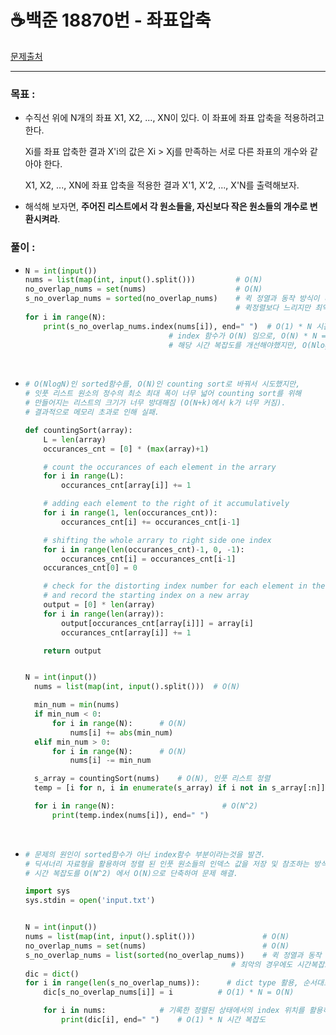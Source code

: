 # ☕️백준 18870번 - 좌표압축

[문제출처](https://www.acmicpc.net/problem/18870)

***

### 목표 :

*   수직선 위에 N개의 좌표 X1, X2, ..., XN이 있다. 이 좌표에 좌표 압축을 적용하려고 한다.

    Xi를 좌표 압축한 결과 X'i의 값은 Xi > Xj를 만족하는 서로 다른 좌표의 개수와 같아야 한다.

    X1, X2, ..., XN에 좌표 압축을 적용한 결과 X'1, X'2, ..., X'N를 출력해보자.
    
* 해석해 보자면, **주어진 리스트에서 각 원소들을, 자신보다 작은 원소들의 개수로 변환시켜라**.




### 풀이 :

* ```python
  N = int(input())
  nums = list(map(int, input().split()))         # O(N)
  no_overlap_nums = set(nums)                    # O(N)
  s_no_overlap_nums = sorted(no_overlap_nums)    # 퀵 정열과 동작 방식이 비슷한 병합 정렬을 기반으로 만들어짐.
                                                 # 퀵정렬보다 느리지만 최악의 경우에도 시간복잡도 O(NlogN)을 보장
  for i in range(N):
      print(s_no_overlap_nums.index(nums[i]), end=" ")  # O(1) * N 시간 복잡도라고 착각한것이 문제의 발단.
      						      # index 함수가 O(N) 임으로, O(N) * N = O(N^2)
          					      # 해당 시간 복잡도를 개선해야했지만, O(NlogN)을 개선하려함.
  ```
  
  <br>
  
* ```python
  # O(NlogN)인 sorted함수를, O(N)인 counting sort로 바꿔서 시도했지만,
  # 잇풋 리스트 원소의 정수의 최소 최대 폭이 너무 넓어 counting sort를 위해
  # 만들어지는 리스트의 크기가 너무 방대해짐 (O(N+k)에서 k가 너무 커짐).
  # 결과적으로 메모리 초과로 인해 실패.
  
  def countingSort(array):
      L = len(array)
      occurances_cnt = [0] * (max(array)+1)
  
      # count the occurances of each element in the arrary
      for i in range(L):
          occurances_cnt[array[i]] += 1
  
      # adding each element to the right of it accumulatively
      for i in range(1, len(occurances_cnt)):
          occurances_cnt[i] += occurances_cnt[i-1]
  
      # shifting the whole arrary to right side one index
      for i in range(len(occurances_cnt)-1, 0, -1):
          occurances_cnt[i] = occurances_cnt[i-1]
      occurances_cnt[0] = 0
  
      # check for the distorting index number for each element in the original array
      # and record the starting index on a new array
      output = [0] * len(array)
      for i in range(len(array)):
          output[occurances_cnt[array[i]]] = array[i]
          occurances_cnt[array[i]] += 1
  
      return output
  
  
  N = int(input())
    nums = list(map(int, input().split()))	# O(N)
  
    min_num = min(nums)
    if min_num < 0:
        for i in range(N):		# O(N)
            nums[i] += abs(min_num)
    elif min_num > 0:
        for i in range(N):		# O(N)
            nums[i] -= min_num
  
    s_array = countingSort(nums)	# O(N), 인풋 리스트 정렬
    temp = [i for n, i in enumerate(s_array) if i not in s_array[:n]] # 정렬 리스트 중복제거
  
    for i in range(N):						  # O(N^2)
        print(temp.index(nums[i]), end=" ")
  ```
  
  <br>
  
* ```python
  # 문제의 원인이 sorted함수가 아닌 index함수 부분이라는것을 발견.
  # 딕셔너리 자료형을 활용하여 정렬 된 인풋 원소들의 인덱스 값을 저장 및 참조하는 방식으로
  # 시간 복잡도를 O(N^2) 에서 O(N)으로 단축하여 문제 해결.
  
  import sys
  sys.stdin = open('input.txt')
  
  
  N = int(input())
  nums = list(map(int, input().split()))               # O(N)
  no_overlap_nums = set(nums)                          # O(N)
  s_no_overlap_nums = list(sorted(no_overlap_nums))    # 퀵 정열과 동작 방식이 비슷한 병합 정렬을 기반으로 만들어짐
  												# 최악의 경우에도 시간복잡도 O(NlogN)을 보장
  dic = dict()
  for i in range(len(s_no_overlap_nums)):	   # dict type 활용, 순서대로 정렬된 상태의 각 숫자들의 index 위치를 기록
      dic[s_no_overlap_nums[i]] = i          # O(1) * N = O(N)
  
      for i in nums:			# 기록한 정렬된 상태에서의 index 위치를 활용하여, 잇풋 리스트의 각 원소값을 출력
          print(dic[i], end=" ")	# O(1) * N 시간 복잡도
